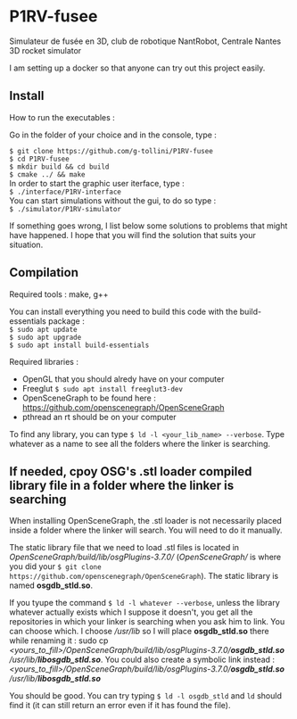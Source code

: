 <h1>P1RV-fusee</h1>
Simulateur de fusée en 3D, club de robotique NantRobot, Centrale Nantes
3D rocket simulator

I am setting up a docker so that anyone can try out this project easily.


<h2>Install</h2>
How to run the executables :

Go in the folder of your choice and in the console, type :

`$ git clone https://github.com/g-tollini/P1RV-fusee`  
`$ cd P1RV-fusee`  
`$ mkdir build && cd build`    
`$ cmake ../ && make`  
In order to start the graphic user iterface, type :  
`$ ./interface/P1RV-interface`  
You can start simulations without the gui, to do so type :  
`$ ./simulator/P1RV-simulator`  

If something goes wrong, I list below some solutions to problems that might have happened. I hope that you will find the solution that suits your situation.

<h2>Compilation</h2>
Required tools :  
make, g++  

You can install everything you need to build this code with the build-essentials package :  
`$ sudo apt update`  
`$ sudo apt upgrade`  
`$ sudo apt install build-essentials`  

Required libraries :  
+ OpenGL that you should alredy have on your computer  
+ Freeglut `$ sudo apt install freeglut3-dev`  
+ OpenSceneGraph to be found here : https://github.com/openscenegraph/OpenSceneGraph  
+ pthread an rt should be on your computer  

To find any library, you can type `$ ld -l <your_lib_name> --verbose`. Type whatever as a name to see all the folders where the linker is searching.

<h2>If needed, cpoy OSG's .stl loader compiled library file in a folder where the linker is searching</h2>
When installing OpenSceneGraph, the .stl loader is not necessarily placed inside a folder where the linker will search. You will need to do it manually.

The static library file that we need to load .stl files is located in *OpenSceneGraph/build/lib/osgPlugins-3.7.0/* (*OpenSceneGraph/* is where you did your `$ git clone https://github.com/openscenegraph/OpenSceneGraph`). The static library is named **osgdb_stld.so**. 

If you tyupe the command `$ ld -l whatever --verbose`, unless the library whatever actually exists which I suppose it doesn't, you get all the repositories in which your linker is searching when you ask him to link. You can choose which. I choose */usr/lib* so I will place **osgdb_stld.so** there while renaming it : sudo cp *<yours_to_fill>/OpenSceneGraph/build/lib/osgPlugins-3.7.0/***osgdb_stld.so**** */usr/lib/***libosgdb_stld.so****.
You could also create a symbolic link instead :
*<yours_to_fill>/OpenSceneGraph/build/lib/osgPlugins-3.7.0/***osgdb_stld.so**** */usr/lib/***libosgdb_stld.so****

You should be good. You can try typing `$ ld -l osgdb_stld` and `ld` should find it (it can still return an error even if it has found the file).